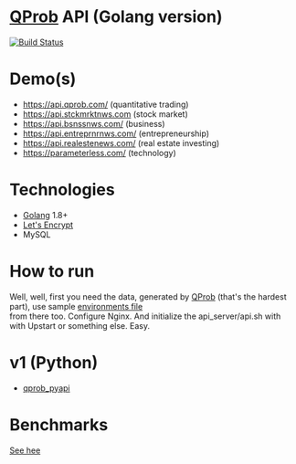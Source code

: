# [QProb](https://github.com/xenu256/QProb) API (Golang version)
[![Build Status](https://travis-ci.org/xenu256/qprob_goapi.svg?branch=master)](https://travis-ci.org/xenu256/qprob_goapi)

# Demo(s)

* https://api.qprob.com/ (quantitative trading)
* https://api.stckmrktnws.com (stock market)
* https://api.bsnssnws.com/ (business)
* https://api.entreprnrnws.com/ (entrepreneurship)
* https://api.realestenews.com/ (real estate investing)
* https://parameterless.com/ (technology)

# Technologies

* [Golang](https://github.com/golang/go) 1.8+
* [Let's Encrypt](https://letsencrypt.org/)
* MySQL

# How to run

Well, well, first you need the data, generated by [QProb](https://github.com/xenu256/QProb)
(that's the hardest part), use sample [environments file](https://github.com/xenu256/QProb/blob/master/.env.sample)  
from there too. Configure Nginx. And initialize the api_server/api.sh with with Upstart or something else. Easy.

# v1 (Python)

* [qprob_pyapi](https://github.com/xenu256/qprob_pyapi)

# Benchmarks

[See hee](https://github.com/xenu256/QProb/blob/master/BENCHMARKS.md)